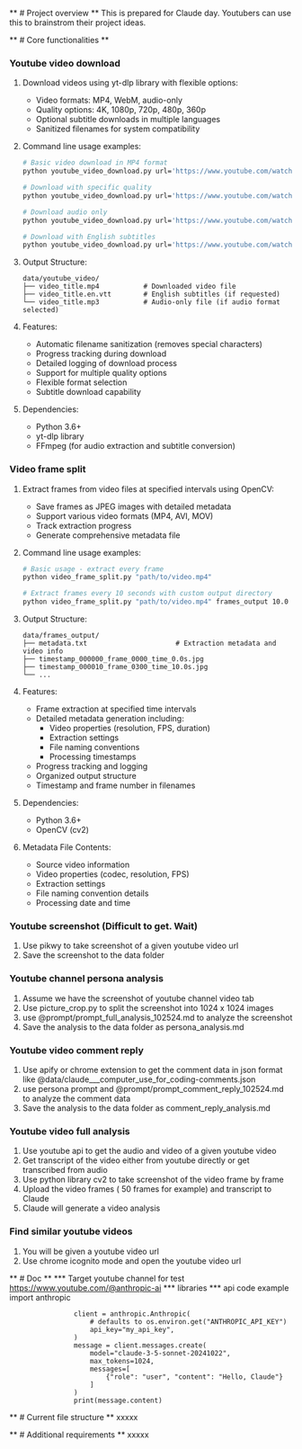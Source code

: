 ** # Project overview **
This is prepared for Claude day. Youtubers can use this to brainstrom their project ideas.


** # Core functionalities **

### Youtube video download
1. Download videos using yt-dlp library with flexible options:
   - Video formats: MP4, WebM, audio-only
   - Quality options: 4K, 1080p, 720p, 480p, 360p
   - Optional subtitle downloads in multiple languages
   - Sanitized filenames for system compatibility

2. Command line usage examples:
   ```bash
   # Basic video download in MP4 format
   python youtube_video_download.py url='https://www.youtube.com/watch?v=VIDEO_ID'

   # Download with specific quality
   python youtube_video_download.py url='https://www.youtube.com/watch?v=VIDEO_ID' quality='720p'

   # Download audio only
   python youtube_video_download.py url='https://www.youtube.com/watch?v=VIDEO_ID' format='audio'

   # Download with English subtitles
   python youtube_video_download.py url='https://www.youtube.com/watch?v=VIDEO_ID' subtitles='en'
   ```

3. Output Structure:
   ```
   data/youtube_video/
   ├── video_title.mp4           # Downloaded video file
   ├── video_title.en.vtt        # English subtitles (if requested)
   └── video_title.mp3           # Audio-only file (if audio format selected)
   ```

4. Features:
   - Automatic filename sanitization (removes special characters)
   - Progress tracking during download
   - Detailed logging of download process
   - Support for multiple quality options
   - Flexible format selection
   - Subtitle download capability

5. Dependencies:
   - Python 3.6+
   - yt-dlp library
   - FFmpeg (for audio extraction and subtitle conversion)

### Video frame split
1. Extract frames from video files at specified intervals using OpenCV:
   - Save frames as JPEG images with detailed metadata
   - Support various video formats (MP4, AVI, MOV)
   - Track extraction progress
   - Generate comprehensive metadata file

2. Command line usage examples:
   ```bash
   # Basic usage - extract every frame
   python video_frame_split.py "path/to/video.mp4"

   # Extract frames every 10 seconds with custom output directory
   python video_frame_split.py "path/to/video.mp4" frames_output 10.0
   ```

3. Output Structure:
   ```
   data/frames_output/
   ├── metadata.txt                      # Extraction metadata and video info
   ├── timestamp_000000_frame_0000_time_0.0s.jpg
   ├── timestamp_000010_frame_0300_time_10.0s.jpg
   └── ...
   ```

4. Features:
   - Frame extraction at specified time intervals
   - Detailed metadata generation including:
     - Video properties (resolution, FPS, duration)
     - Extraction settings
     - File naming conventions
     - Processing timestamps
   - Progress tracking and logging
   - Organized output structure
   - Timestamp and frame number in filenames

5. Dependencies:
   - Python 3.6+
   - OpenCV (cv2)

6. Metadata File Contents:
   - Source video information
   - Video properties (codec, resolution, FPS)
   - Extraction settings
   - File naming convention details
   - Processing date and time


### Youtube screenshot (Difficult to get. Wait)
1. Use pikwy to take screenshot of a given youtube video url
2. Save the screenshot to the data folder


### Youtube channel persona analysis
1. Assume we have the screenshot of youtube channel video tab
2. Use picture_crop.py to split the screenshot into 1024 x 1024 images
3. use @prompt/prompt_full_analysis_102524.md to analyze the screenshot
4. Save the analysis to the data folder as persona_analysis.md

### Youtube video comment reply
1. Use apify or chrome extension to get the comment data in json format like @data/claude___computer_use_for_coding-comments.json
2. use persona prompt and @prompt/prompt_comment_reply_102524.md to analyze the comment data
3. Save the analysis to the data folder as comment_reply_analysis.md

### Youtube video full analysis
1. Use youtube api to get the audio and video of a given youtube video
2. Get transcript of the video either from youtube directly or get transcribed from audio
3. Use python library cv2 to take screenshot of the video frame by frame
4. Upload the video frames ( 50 frames for example) and transcript to Claude
5. Claude will generate a video analysis

### Find similar youtube videos
1. You will be given a youtube video url
2. Use chrome icognito mode and open the youtube video url



** # Doc **
*** Target youtube channel for test
https://www.youtube.com/@anthropic-ai
*** libraries
*** api code example
                    import anthropic

                    client = anthropic.Anthropic(
                        # defaults to os.environ.get("ANTHROPIC_API_KEY")
                        api_key="my_api_key",
                    )
                    message = client.messages.create(
                        model="claude-3-5-sonnet-20241022",
                        max_tokens=1024,
                        messages=[
                            {"role": "user", "content": "Hello, Claude"}
                        ]
                    )
                    print(message.content)

** # Current file structure **
xxxxx

** # Additional requirements **
xxxxx